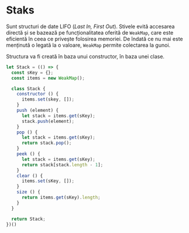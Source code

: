# Staks

Sunt structuri de date LIFO (*Last In, First Out*). Stivele evită accesarea directă și se bazează pe funcționalitatea oferită de `WeakMap`, care este eficientă în ceea ce privește folosirea memoriei. De îndată ce nu mai este menținută o legată la o valoare, `WeakMap` permite colectarea la gunoi.

Structura va fi creată în baza unui constructor, în baza unei clase.

```javascript
let Stack = (() => {
  const sKey = {};
  const items = new WeakMap();

  class Stack {
    constructor () {
      items.set(skey, []);
    }
    push (element) {
      let stack = items.get(sKey);
      stack.push(element);
    }
    pop () {
      let stack = items.get(sKey);
      return stack.pop();
    }
    peek () {
      let stack = items.get(sKey);
      return stack[stack.length - 1];
    }
    clear () {
      items.set(sKey, []);
    }
    size () {
      return items.get(sKey).length;
    }
  }

  return Stack;
})()
```
